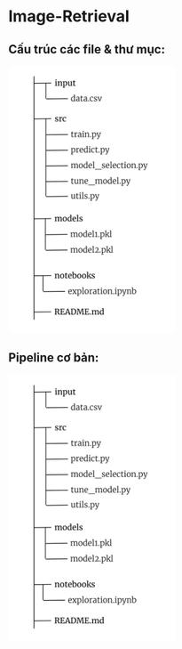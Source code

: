 # Image-Retrieval

## Cấu trúc các file & thư mục:
<img src="https://github.com/congltk1234/Image-Retrieval/blob/main/docs/struc.png" height="480">

## Pipeline cơ bản:
<img src="https://github.com/congltk1234/Image-Retrieval/blob/main/docs/struc.png" height="480">
